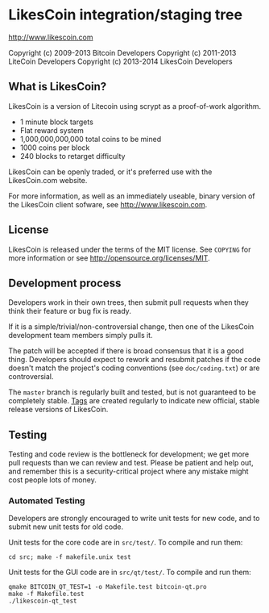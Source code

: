 LikesCoin integration/staging tree
================================

http://www.likescoin.com

Copyright (c) 2009-2013 Bitcoin Developers
Copyright (c) 2011-2013 LiteCoin Developers
Copyright (c) 2013-2014 LikesCoin Developers

What is LikesCoin?
----------------

LikesCoin is a version of Litecoin using scrypt as a proof-of-work algorithm.
 - 1 minute block targets
 - Flat reward system
 - 1,000,000,000,000 total coins to be mined
 - 1000 coins per block
 - 240 blocks to retarget difficulty

LikesCoin can be openly traded, or it's preferred use with the LikesCoin.com website. 


For more information, as well as an immediately useable, binary version of
the LikesCoin client sofware, see http://www.likescoin.com.

License
-------

LikesCoin is released under the terms of the MIT license. See `COPYING` for more
information or see http://opensource.org/licenses/MIT.

Development process
-------------------

Developers work in their own trees, then submit pull requests when they think
their feature or bug fix is ready.

If it is a simple/trivial/non-controversial change, then one of the LikesCoin
development team members simply pulls it.

The patch will be accepted if there is broad consensus that it is a good thing.
Developers should expect to rework and resubmit patches if the code doesn't
match the project's coding conventions (see `doc/coding.txt`) or are
controversial.

The `master` branch is regularly built and tested, but is not guaranteed to be
completely stable. [Tags](https://github.com/deltajax/likescoin/tags) are created
regularly to indicate new official, stable release versions of LikesCoin.

Testing
-------

Testing and code review is the bottleneck for development; we get more pull
requests than we can review and test. Please be patient and help out, and
remember this is a security-critical project where any mistake might cost people
lots of money.

### Automated Testing

Developers are strongly encouraged to write unit tests for new code, and to
submit new unit tests for old code.

Unit tests for the core code are in `src/test/`. To compile and run them:

    cd src; make -f makefile.unix test

Unit tests for the GUI code are in `src/qt/test/`. To compile and run them:

    qmake BITCOIN_QT_TEST=1 -o Makefile.test bitcoin-qt.pro
    make -f Makefile.test
    ./likescoin-qt_test

